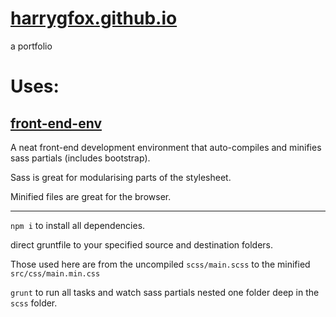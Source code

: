 # <a href="http://harrygfox.github.io" target="_blank">harrygfox.github.io</a>

a portfolio

# Uses:

## [front-end-env](https://github.com/harrygfox/front-end-env)
A neat front-end development environment that auto-compiles and minifies sass partials (includes bootstrap).

Sass is great for modularising parts of the stylesheet. 

Minified files are great for the browser. 


------


`npm i` to install all dependencies.

direct gruntfile to your specified source and destination folders.

Those used here are from the uncompiled `scss/main.scss` to the minified `src/css/main.min.css`

`grunt` to run all tasks and watch sass partials nested one folder deep in the `scss` folder. 


